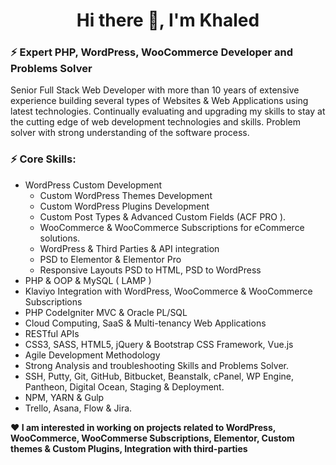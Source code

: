 <h1 align="center">Hi there 👋, I'm Khaled</h1>
<h3>⚡ Expert PHP, WordPress, WooCommerce Developer and Problems Solver</h3>
<p>
Senior Full Stack Web Developer with more than 10 years of extensive experience building several types of Websites & Web Applications using latest technologies. Continually evaluating and upgrading my skills to stay at the cutting edge of web development technologies and skills. Problem solver with strong understanding of the software process.
</p>

<h3>⚡ Core Skills:</h3>

- WordPress Custom Development
  - Custom WordPress Themes Development
  - Custom WordPress Plugins Development
  - Custom Post Types & Advanced Custom Fields (ACF PRO ).
  - WooCommerce & WooCommerce Subscriptions for eCommerce solutions.
  - WordPress & Third Parties & API integration
  - PSD to Elementor & Elementor Pro
  - Responsive Layouts PSD to HTML, PSD to WordPress
- PHP & OOP & MySQL ( LAMP )
- Klaviyo Integration with WordPress, WooCommerce & WooCommerce Subscriptions
- PHP CodeIgniter MVC & Oracle PL/SQL
- Cloud Computing, SaaS & Multi-tenancy Web Applications
- RESTful APIs
- CSS3, SASS, HTML5, jQuery & Bootstrap CSS Framework, Vue.js
- Agile Development Methodology
- Strong Analysis and troubleshooting Skills and Problems Solver.
- SSH, Putty, Git, GitHub, Bitbucket, Beanstalk, cPanel, WP Engine, Pantheon, Digital Ocean, Staging & Deployment.
- NPM, YARN & Gulp
- Trello, Asana, Flow & Jira.

**❤️ I am interested in working on projects related to WordPress, WooCommerce, WooCommerse Subscriptions, Elementor, Custom themes & Custom Plugins, Integration with third-parties**

<!--
**EngKhaledB/EngKhaledB** is a ✨ _special_ ✨ repository because its `README.md` (this file) appears on your GitHub profile.

Here are some ideas to get you started:

- 🔭 I’m currently working on ...
- 🌱 I’m currently learning ...
- 👯 I’m looking to collaborate on ...
- 🤔 I’m looking for help with ...
- 💬 Ask me about ...
- 📫 How to reach me: ...
- 😄 Pronouns: ...
- ⚡ Fun fact: ...
-->
